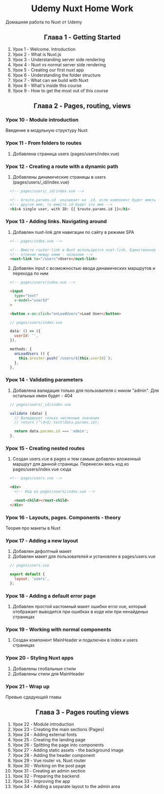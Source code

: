 <h1 align="center">Udemy Nuxt Home Work</h1>

Домашняя работа по Nuxt от Udemy

<!-- Глава 1 -->
<!-------------------------------------------------------------------------->

<h2 align="center">Глава 1 - Getting Started</h2>

1. Урок 1 - Welcome. Introduction
2. Урок 2 - What is Nuxt.js
3. Урок 3 - Understanding server side rendering
4. Урок 4 - Nuxt vs normal server side rendering
5. Урок 5 - Creating our first nuxt app
6. Урок 6 - Understanding the folder structure
7. Урок 7 - What can we build with Nuxt
8. Урок 8 - What's inside this course
9. Урок 9 - How to get the most out of this course

<!-- Глава 2 -->
<!-------------------------------------------------------------------------->

<h2 align="center">Глава 2 - Pages, routing, views</h2>

### Урок 10 - Module introduction

Введение в модульную структуру Nuxt

### Урок 11 - From folders to routes

1. Добавлена страница users (pages/users/index.vue)

### Урок 12 - Creating a route with a dynamic path

1. Добавлены динамические страницы в users (pages/users/_id/index.vue)

```html
  <!-- pages/users/_id/index.vue -->

  <!-- $route.params.id  указывает на _id, если компонент будет иметь -->
  <!-- другое имя, то вместо id будет это имя -->
  <h1>A single user, with ID: {{ $route.params.id }}</h1>
```

### Урок 13 - Adding links. Navigating around

1. Добавлен nuxt-link для навигации по сайту в режиме SPA

```html
  <!-- pages/index.vue -->

  <!-- Вместо router-link в Nuxt используется nuxt-link. Единственное -->
  <!-- отличие между ними - название -->
  <nuxt-link to="/users">Users</nuxt-link>
```

2. Добавлен input с возможностью ввода динамических маршрутов и перехода по ним

```html
  <!-- pages/users/index.vue -->

  <input
    type="text"
    v-model="userId"
  >

  <button v-on:click="onLoadUsers">Load User</button>
```

```js
  // pages/users/index.vue

  data: () => ({
    userId: '',
  }),

  methods: {
    onLoadUsers () {
      this.$router.push(`/users/${this.userId}`);
    },
  },
```

### Урок 14 - Validating parameters

1. Добавлена валидация только для пользователя с ником "admin". Для остальных имен будет - 404

```js
  // pages/users/_id/index.vue

  validate (data) {
    // Валидирует только численные значения
    // return /^\d+$/.test(data.params.id);

    return data.params.id === 'admin';
  },
```

### Урок 15 - Creating nested routes

1. Создан users.vue в pages и тем самым добавлен вложенный маршрут для данной страницы. Перенесен весь код из pages/users/index.vue сюда

```html
  <!-- pages/users.vue -->

  <div>
    <!-- Код из pages/users/index.vue -->

    <nuxt-child></nuxt-child>
  </div>
```

### Урок 16 - Layouts, pages. Components - theory

Теория про макеты в Nuxt

### Урок 17 - Adding a new layout

1. Добавлен дефолтный макет
2. Добавлен макет для пользователей и установлен в pages/users.vue

```js
  // pages/users.vue

  export default {
    layout: 'users',
  };
```

### Урок 18 - Adding a default error page

1. Добавлен простой кастомный макет ошибки error.vue, который отображает выводится при ошибках в коде или при ненайденых страницах

### Урок 19 - Working with normal components

1. Создан компонент MainHeader и подключен в index и users страницах

### Урок 20 - Styling Nuxt apps

1. Добавлены глобальные стили
2. Добавлены стили для MainHeader

### Урок 21 - Wrap up

Превью сдедующей главы

<!-- Глава 3 -->
<!-------------------------------------------------------------------------->

<h2 align="center">Глава 3 - Pages routing views</h2>

1. Урок 22 - Module introduction
2. Урок 23 - Creating the main sections (Pages)
3. Урок 24 - Adding external fonts
4. Урок 25 - Creating the landing page
5. Урок 26 - Splitting the page into components
6. Урок 27 - Adding static assets - the background image
7. Урок 28 - Adding the header component
8. Урок 29 - Vue router vs. Nuxt router
9. Урок 30 - Working on the post page
10. Урок 31 - Creating an admin section
11. Урок 32 - Preparing the backend
12. Урок 33 - Improving the app
13. Урок 34 - Adding a separate layout to the admin area

<!-- Глава 4 -->
<!-------------------------------------------------------------------------->
